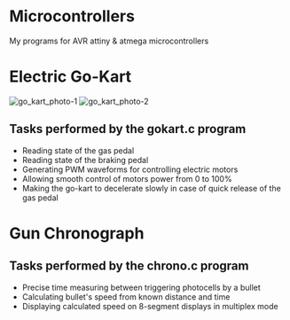 # Microcontrollers
My programs for AVR attiny & atmega microcontrollers
# Electric Go-Kart
![go_kart_photo-1](https://user-images.githubusercontent.com/37122127/119739391-756c7480-be82-11eb-98d0-3987bba829e4.jpg)
![go_kart_photo-2](https://user-images.githubusercontent.com/37122127/119739400-79989200-be82-11eb-84da-e1c0915e7c00.jpg)
## Tasks performed by the gokart.c program
* Reading state of the gas pedal
* Reading state of the braking pedal
* Generating PWM waveforms for controlling electric motors
* Allowing smooth control of motors power from 0 to 100%
* Making the go-kart to decelerate slowly in case of quick release of the gas pedal
# Gun Chronograph
## Tasks performed by the chrono.c program
* Precise time measuring between triggering photocells by a bullet
* Calculating bullet's speed from known distance and time
* Displaying calculated speed on 8-segment displays in multiplex mode
